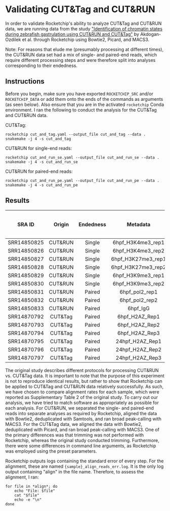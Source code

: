 # Validating CUT&Tag and CUT&RUN

In order to validate Rocketchip's ability to analyze CUT&Tag and CUT&RUN data, we are running data from the study ["Identification of chromatin states during zebrafish gastrulation using CUT&RUN and CUT&Tag"](https://www.ncbi.nlm.nih.gov/pmc/articles/PMC8976701/) by Akdogan-Ozdilek et al. through Rocketchip using Bowtie2, Picard, and MACS3.

Note: For reasons that elude me (presumably processing at different times), the CUT&RUN data set had a mix of single- and paired-end reads, which require different processing steps and were therefore split into analyses corresponding to their endedness.

## Instructions

Before you begin, make sure you have exported `ROCKETCHIP_SRC` and/or `ROCKETCHIP_DATA` or add them onto the ends of the commands as arguments (as seen below). Also ensure that you are in the activated `rocketchip` Conda environment. I ran the following to conduct the analysis for the CUT&Tag and CUT&RUN data.

CUT&Tag:

```
rocketchip cut_and_tag.yaml --output_file cut_and_tag --data .
snakemake -j 4 -s cut_and_tag
```

CUT&RUN for single-end reads:

```
rocketchip cut_and_run_se.yaml --output_file cut_and_run_se --data .
snakemake -j 4 -s cut_and_run_se
```

CUT&RUN for paired-end reads:

```
rocketchip cut_and_run_pe.yaml --output_file cut_and_run_pe --data .
snakemake -j 4 -s cut_and_run_pe
```

## Results

| SRA ID       | Origin   | Endedness | Metadata               | Raw Reads    | Aligned Reads | % Aligned (Akdogan-Ozdilek et. al) | % Aligned (Rocketchip)  |
| :----------: | :------: | :-------: | :--------------------: | :----------: | :-----------: | :--------------------------------: | :---------------------: |
| SRR14850825  | CUT&RUN  | Single    | 6hpf_H3K4me3_rep1      | 31,343,063   | 23,967,960    | 77.19%                             | 95.68%                  |
| SRR14850826  | CUT&RUN  | Single    | 6hpf_H3K4me3_rep2      | 70,960,918   | 53,529,863    | 76.16%                             | 95.41%                  |
| SRR14850827  | CUT&RUN  | Single    | 6hpf_H3K27me3_rep1     | 26,960,471   | 18,939,978    | 70.93%                             | 95.97%                  |
| SRR14850828  | CUT&RUN  | Single    | 6hpf_H3K27me3_rep2     | 27,851,277   | 19,356,459    | 70.16%                             | 95.34%                  |
| SRR14850829  | CUT&RUN  | Single    | 6hpf_H3K9me3_rep1      | 22,214,067   | 4,830,123     | 22.03%                             | 96.25%                  |
| SRR14850830  | CUT&RUN  | Single    | 6hpf_H3K9me3_rep2      | 43,462,568   | 9,922,627     | 23.13%                             | 96.19%                  |
| SRR14850831  | CUT&RUN  | Paired    | 6hpf_pol2_rep1         | 9,842,850    | 7,214,488     | 73.38%                             | 92.91%                  |
| SRR14850832  | CUT&RUN  | Paired    | 6hpf_pol2_rep2         | 5,707,930    | 4,137,608     | 72.58%                             | 92.45%                  |
| SRR14850833  | CUT&RUN  | Paired    | 6hpf_IgG               | 8,094,912    | 4,777,942     | 59.14%                             | 78.45%                  |
| SRR14870792  | CUT&Tag  | Paired    | 6hpf_H2AZ_Rep1         | 1,233,216    | 1,126,474     | 91.34%                             | 84.53%                  |
| SRR14870793  | CUT&Tag  | Paired    | 6hpf_H2AZ_Rep2         | 1,447,412    | 1,305,818     | 90.22%                             | 82.65%                  |
| SRR14870794  | CUT&Tag  | Paired    | 6hpf_H2AZ_Rep3         | 3,135,635    | 2,847,270     | 90.80%                             | 78.47%                  |
| SRR14870795  | CUT&Tag  | Paired    | 24hpf_H2AZ_Rep1        | 23,376,962   | 21,779,997    | 93.17%                             | 85.90%                  |
| SRR14870796  | CUT&Tag  | Paired    | 24hpf_H2AZ_Rep2        | 28,652,092   | 26,947,558    | 94.05%                             | 85.68%                  |
| SRR14870797  | CUT&Tag  | Paired    | 24hpf_H2AZ_Rep3        | 23,810,168   | 22,288,633    | 93.61%                             | 85.51%                  |

The original study describes different protocols for processing CUT&RUN vs. CUT&Tag data. It is important to note that the purpose of this experiment is not to reproduce identical results, but rather to show that Rocketchip can be applied to CUT&Tag and CUT&RUN data relatively successfully. As such, we have chosen to compare alignment rates for each sample, which were reported as Supplementary Table 2 of the original study. To carry out our analysis, we have tried to match software as appropriately as possible for each analysis. For CUT&RUN, we separated the single- and paired-end reads into separate analyses as required by Rocketchip, aligned the data with Bowtie2, deduplicated with Samtools, and ran broad peak-calling with MACS3. For the CUT&Tag data, we aligned the data with Bowtie2, deduplicated with Picard, and ran broad peak-calling with MACS3. One of the primary differences was that trimming was not performed with Rocketchip, whereas the original study conducted trimming. Furthermore, there were some differences in command line arguments, as Rocketchip was employed using the preset parameters. 

Rocketchip outputs logs containing the standard error of every step. For the alignment, these are named `{sample}_align_reads_err.log`. It is the only log output containing "align" in the file name. Therefore, to assess the alignment, I ran:

```
for file in *align*; do
    echo "File: $file"
    cat "$file"
    echo -e "\n"
done
```
